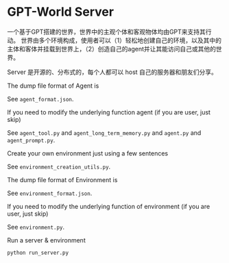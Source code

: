 # GPT-World Server

一个基于GPT搭建的世界，世界中的主观个体和客观物体均由GPT来支持其行动。
世界由多个环境构成，使用者可以（1）轻松地创建自己的环境，以及其中的主体和客体并挂载到世界上，（2）创造自己的agent并让其能访问自己或其他的世界。

Server 是开源的、分布式的，每个人都可以 host 自己的服务器和朋友们分享。


The dump file format of Agent is 

See `agent_format.json`.

If you need to modify the underlying function agent (if you are user, just skip)

See `agent_tool.py` and `agent_long_term_memory.py` and `agent.py` and `agent_prompt.py`.

Create your own environment just using a few sentences

See `environment_creation_utils.py`.

The dump file format of Environment is

See `environment_format.json`.

If you need to modify the underlying function of environment (if you are user, just skip)

See `environment.py`.

Run a server & environment

```
python run_server.py
```

